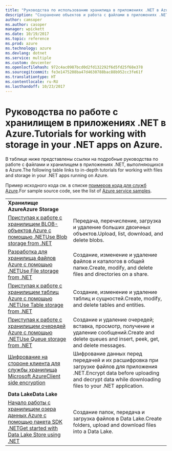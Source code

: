 ```yaml
---
title: "Руководства по использованию хранилища в приложениях .NET в Azure"
description: "Сохранение объектов и работа с файлами в приложениях .NET, выполняющихся в Azure"
author: camsoper
ms.author: casoper
manager: wpickett
ms.date: 10/19/2017
ms.topic: reference
ms.prod: azure
ms.technology: azure
ms.devlang: dotnet
ms.service: multiple
ms.custom: devcenter
ms.openlocfilehash: 972c4ac0987bcd0d2fd132292f6d5fd25f68e378
ms.sourcegitcommit: fe3e1475208ba47d4630788bac88b952cc3fe61f
ms.translationtype: HT
ms.contentlocale: ru-RU
ms.lasthandoff: 10/23/2017
---
```

# <a name="tutorials-for-working-with-storage-in-your-net-apps-on-azure"></a><span data-ttu-id="8518a-103">Руководства по работе с хранилищем в приложениях .NET в Azure.</span><span class="sxs-lookup"><span data-stu-id="8518a-103">Tutorials for working with storage in your .NET apps on Azure.</span></span>

<span data-ttu-id="8518a-104">В таблице ниже представлены ссылки на подробные руководства по работе с файлами и хранилищем в приложениях .NET, выполняющихся в Azure.</span><span class="sxs-lookup"><span data-stu-id="8518a-104">The following table links to in-depth tutorials for working with files and storage in your .NET apps running on Azure.</span></span>

<span data-ttu-id="8518a-105">Пример исходного кода см. в списке [примеров кода для служб Azure](https://azure.microsoft.com/resources/samples/?platform=dotnet).</span><span class="sxs-lookup"><span data-stu-id="8518a-105">For sample source code, see the list of [Azure service samples](https://azure.microsoft.com/resources/samples/?platform=dotnet).</span></span>

| | |
|---|---|
| <span data-ttu-id="8518a-106">**Хранилище Azure**</span><span class="sxs-lookup"><span data-stu-id="8518a-106">**Azure Storage**</span></span> ||
| <span data-ttu-id="8518a-107">[Приступая к работе с хранилищем BLOB-объектов Azure с помощью .NET][1]</span><span class="sxs-lookup"><span data-stu-id="8518a-107">[Use Blob storage from .NET][1]</span></span> | <span data-ttu-id="8518a-108">Передача, перечисление, загрузка и удаление больших двоичных объектов.</span><span class="sxs-lookup"><span data-stu-id="8518a-108">Upload, list, download, and delete blobs.</span></span> |
| <span data-ttu-id="8518a-109">[Разработка для хранилища файлов Azure с помощью .NET][4]</span><span class="sxs-lookup"><span data-stu-id="8518a-109">[Use File storage from .NET][4]</span></span> | <span data-ttu-id="8518a-110">Создание, изменение и удаление файлов и каталогов в общей папке.</span><span class="sxs-lookup"><span data-stu-id="8518a-110">Create, modify, and delete files and directories on a share.</span></span> | 
| <span data-ttu-id="8518a-111">[Приступая к работе с хранилищем таблиц Azure с помощью .NET][3]</span><span class="sxs-lookup"><span data-stu-id="8518a-111">[Use Table storage from .NET][3]</span></span> | <span data-ttu-id="8518a-112">Создание, изменение и удаление таблиц и сущностей.</span><span class="sxs-lookup"><span data-stu-id="8518a-112">Create, modify, and delete tables and entities.</span></span> |
| <span data-ttu-id="8518a-113">[Приступая к работе с хранилищем очередей Azure с помощью .NET][2]</span><span class="sxs-lookup"><span data-stu-id="8518a-113">[Use Queue storage from .NET][2]</span></span> | <span data-ttu-id="8518a-114">Создание и удаление очередей; вставка, просмотр, получение и удаление сообщений.</span><span class="sxs-lookup"><span data-stu-id="8518a-114">Create and delete queues and insert, peek, get, and delete messages.</span></span> |
| <span data-ttu-id="8518a-115">[Шифрование на стороне клиента для службы хранилища Microsoft Azure][5]</span><span class="sxs-lookup"><span data-stu-id="8518a-115">[Client side encryption][5]</span></span> | <span data-ttu-id="8518a-116">Шифрование данных перед передачей и их расшифровка при загрузке файлов для приложения .NET.</span><span class="sxs-lookup"><span data-stu-id="8518a-116">Encrypt data before uploading and decrypt data while downloading files to your .NET application.</span></span> 
|<span data-ttu-id="8518a-117">**Data Lake**</span><span class="sxs-lookup"><span data-stu-id="8518a-117">**Data Lake**</span></span>||
| <span data-ttu-id="8518a-118">[Начало работы с хранилищем озера данных Azure с помощью пакета SDK .NET][6]</span><span class="sxs-lookup"><span data-stu-id="8518a-118">[Get started with Data Lake Store using .NET][6]</span></span> | <span data-ttu-id="8518a-119">Создание папок, передача и загрузка файлов в Data Lake.</span><span class="sxs-lookup"><span data-stu-id="8518a-119">Create folders, upload and download files into a Data Lake.</span></span> | 

[1]: /azure/storage/storage-dotnet-how-to-use-blobs
[2]: /azure/storage/storage-dotnet-how-to-use-queues
[3]: /azure/storage/storage-dotnet-how-to-use-tables
[4]: /azure/storage/storage-dotnet-how-to-use-files
[5]: /azure/storage/storage-client-side-encryption
[6]: /azure/data-lake-store/data-lake-store-get-started-net-sdk